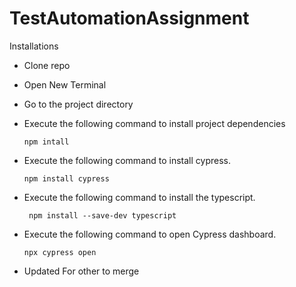 # TestAutomationAssignment
Installations

- Clone repo

- Open New Terminal

- Go to the project directory

- Execute the following command to install project dependencies

    <pre><code>npm intall</code></pre>
- Execute the following command to install cypress.

    <pre><code>npm install cypress</code></pre>
-  Execute the following command to install the typescript.

    <pre><code> npm install --save-dev typescript </code></pre>
- Execute the following command to open Cypress dashboard.
    <pre><code>npx cypress open</code></pre>
- Updated For other to merge
  
